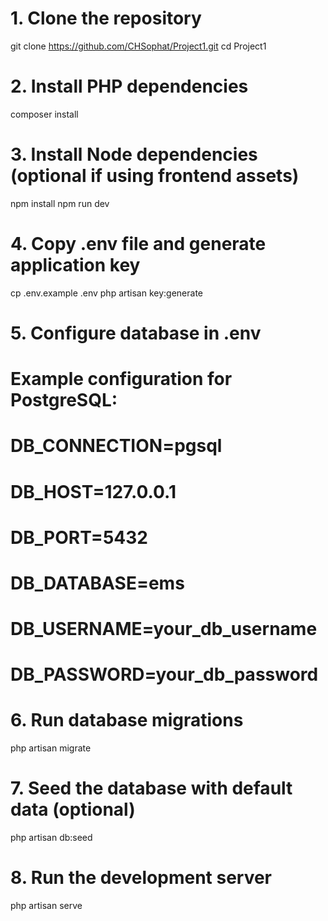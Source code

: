 # 1. Clone the repository
git clone https://github.com/CHSophat/Project1.git
cd Project1

# 2. Install PHP dependencies
composer install

# 3. Install Node dependencies (optional if using frontend assets)
npm install
npm run dev

# 4. Copy .env file and generate application key
cp .env.example .env
php artisan key:generate

# 5. Configure database in .env
# Example configuration for PostgreSQL:
# DB_CONNECTION=pgsql
# DB_HOST=127.0.0.1
# DB_PORT=5432
# DB_DATABASE=ems
# DB_USERNAME=your_db_username
# DB_PASSWORD=your_db_password

# 6. Run database migrations
php artisan migrate

# 7. Seed the database with default data (optional)
php artisan db:seed

# 8. Run the development server
php artisan serve
